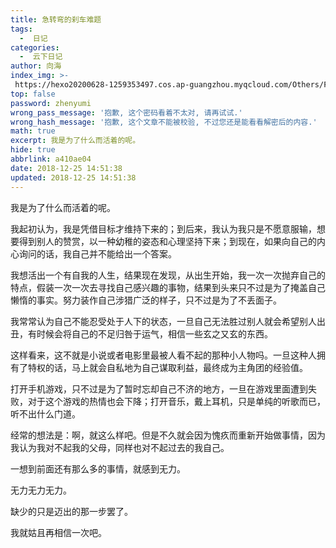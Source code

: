 ```yaml
---
title: 急转弯的刹车难题
tags:
  -  日记
categories:
  -  云下日记
author: 向海
index_img: >-
 https://hexo20200628-1259353497.cos.ap-guangzhou.myqcloud.com/Others/Fluid/about.png
top: false
password: zhenyumi
wrong_pass_message: '抱歉, 这个密码看着不太对, 请再试试.'
wrong_hash_message: '抱歉, 这个文章不能被校验, 不过您还是能看看解密后的内容.'
math: true
excerpt: 我是为了什么而活着的呢。
hide: true
abbrlink: a410ae04
date: 2018-12-25 14:51:38
updated: 2018-12-25 14:51:38
---
```


我是为了什么而活着的呢。

​ 我起初认为，我是凭借目标才维持下来的；到后来，我认为我只是不愿意服输，想要得到别人的赞赏，以一种幼稚的姿态和心理坚持下来；到现在，如果向自己的内心询问的话，我自己并不能给出一个答案。

我想活出一个有自我的人生，结果现在发现，从出生开始，我一次一次抛弃自己的特点，假装一次一次去寻找自己感兴趣的事物，结果到头来只不过是为了掩盖自己懒惰的事实。努力装作自己涉猎广泛的样子，只不过是为了不丢面子。

我常常认为自己不能忍受处于人下的状态，一旦自己无法胜过别人就会希望别人出丑，有时候会将自己的不足归咎于运气，相信一些玄之又玄的东西。

这样看来，这不就是小说或者电影里最被人看不起的那种小人物吗。一旦这种人拥有了特权的话，马上就会自私地为自己谋取利益，最终成为主角团的经验值。

打开手机游戏，只不过是为了暂时忘却自己不济的地方，一旦在游戏里面遭到失败，对于这个游戏的热情也会下降；打开音乐，戴上耳机，只是单纯的听歌而已，听不出什么门道。

经常的想法是：啊，就这么样吧。但是不久就会因为愧疚而重新开始做事情，因为我认为我对不起我的父母，同样也对不起过去的我自己。

一想到前面还有那么多的事情，就感到无力。

无力无力无力。

缺少的只是迈出的那一步罢了。

我就姑且再相信一次吧。